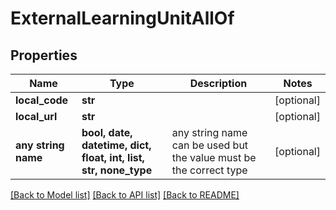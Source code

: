 # ExternalLearningUnitAllOf


## Properties
Name | Type | Description | Notes
------------ | ------------- | ------------- | -------------
**local_code** | **str** |  | [optional] 
**local_url** | **str** |  | [optional] 
**any string name** | **bool, date, datetime, dict, float, int, list, str, none_type** | any string name can be used but the value must be the correct type | [optional]

[[Back to Model list]](../README.md#documentation-for-models) [[Back to API list]](../README.md#documentation-for-api-endpoints) [[Back to README]](../README.md)


